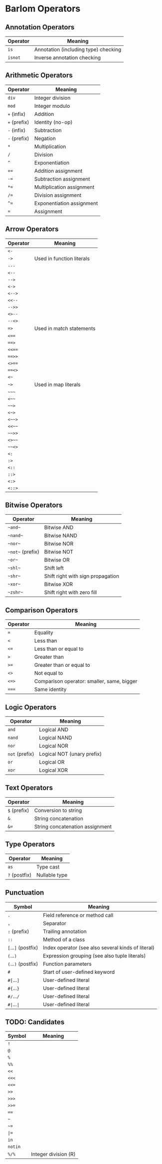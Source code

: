 # Barlom Operators

## Annotation Operators

Operator | Meaning
-------- | -------
`is`     | Annotation (including type) checking
`isnot`  | Inverse annotation checking

## Arithmetic Operators

Operator     | Meaning
------------ | -------
`div`        | Integer division
`mod`        | Integer modulo
`+` (infix)  | Addition
`+` (prefix) | Identity (no-op)
`-` (infix)  | Subtraction
`-` (prefix) | Negation
`*`          | Multiplication
`/`          | Division
`^`          | Exponentiation
`+=`         | Addition assignment
`-=`         | Subtraction assignment
`*=`         | Multiplication assignment
`/=`         | Division assignment
`^=`         | Exponentiation assignment
`=`          | Assignment

## Arrow Operators

Operator | Meaning
-------- | -------
`<-`     |
`->`     | Used in function literals
`---`    |
`<--`    |
`-->`    |
`<->`    |
`<-->`   |
`<<--`   |
`-->>`   |
`<>--`   |
`--<>`   |
`=>`     | Used in match statements
`<==`    |
`==>`    |
`<<==`   |
`==>>`   |
`<>==`   |
`==<>`   |
`<~`     |
`~>`     | Used in map literals
`~~~`    |
`<~~`    |
`~~>`    |
`<~>`    |
`<~~>`   |
`<<~~`   |
`~~>>`   |
`<>~~`   |
`~~<>`   |
`<:`     |
`:>`     |
`<::`    |
`::>`    |
`<:>`    |
`<::>`   |

## Bitwise Operators

Operator         | Meaning
---------------- | -------
`~and~`          | Bitwise AND
`~nand~`         | Bitwise NAND
`~nor~`          | Bitwise NOR
`~not~` (prefix) | Bitwise NOT
`~or~`           | Bitwise OR
`~shl~`          | Shift left
`~shr~`          | Shift right with sign propagation
`~xor~`          | Bitwise XOR
`~zshr~`         | Shift right with zero fill

## Comparison Operators

Operator | Meaning
-------- | -------
`=`      | Equality
`<`      | Less than
`<=`     | Less than or equal to
`>`      | Greater than
`>=`     | Greater than or equal to
`<>`     | Not equal to
`<=>`    | Comparison operator: smaller, same, bigger
`===`    | Same identity

## Logic Operators

Operator       | Meaning
-------------- | -------
`and`          | Logical AND
`nand`         | Logical NAND
`nor`          | Logical NOR
`not` (prefix) | Logical NOT (unary prefix)
`or`           | Logical OR
`xor`          | Logical XOR

## Text Operators

Operator     | Meaning
------------ | -------
`$` (prefix) | Conversion to string
`&`          | String concatenation
`&=`         | String concatenation assignment

## Type Operators

Operator      | Meaning
------------- | -------
`as`          | Type cast
`?` (postfix) | Nullable type

## Punctuation

Symbol                                     | Meaning
------------------------------------------ | -------
`.`                                        | Field reference or method call
`,`                                        | Separator
`:` (prefix)                               | Trailing annotation
`::`                                       | Method of a class
`[`...`]` (postfix)                        | Index operator (see also several kinds of literal)
`(`...`)`                                  | Expression grouping (see also tuple literals)
`(`...`)` (postfix)                        | Function parameters
`#`                                        | Start of user-defined keyword
`#[`...`]`                                 | User-defined literal
`#{`...`}`                                 | User-defined literal
`#/`...`/`                                 | User-defined literal
<code>#&vert;</code>...<code>&vert;</code> | User-defined literal

## TODO: Candidates

Symbol   | Meaning
------   | -------
`!`      |
`@`      |
`%`      |
`%%`     |
`<<`     |
`<<<`    |
`<<=`    |
`>>`     |
`>>>`    |
`>>=`    |
`==`     |
`~`      |
`~=`     |
<code>&#124;=</code> |
`in`     |
`notin`  |
`%/%`    | Integer division (R)

